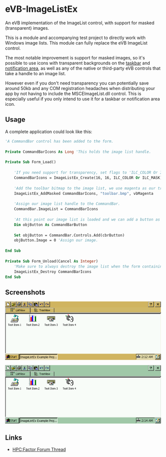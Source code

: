 # eVB-ImageListEx
An eVB implementation of the ImageList control, with support for masked (transparent) images.

This is a module and accompanying test project to directly work with Windows image lists. This module can fully replace the eVB ImageList control.

The most notable improvement is support for masked images, so it's possible to use icons with transparent backgrounds on the [taskbar](https://github.com/WinCEDev/eVB-Taskbar-Icon) and [notification area](https://github.com/WinCEDev/eVB-Notification-Icon), as well as any of the native or third-party eVB controls that take a handle to an image list.

However even if you don't need transparency you can potentially save around 50kb and any COM registration headaches when distributing your app by not having to include the MSCEImageList.dll control. This is especially useful if you only intend to use it for a taskbar or notification area icon.

## Usage

A complete application could look like this:

```vb
'A CommandBar control has been added to the form.

Private CommandBarIcons As Long 'This holds the image list handle.

Private Sub Form_Load()

    'If you need support for transparency, set flags to 'ILC_COLOR Or ILC_MASK', otherwise, you can set it to just 'ILC_COLOR'.
    CommandBarIcons = ImageListEx_Create(16, 16, ILC_COLOR Or ILC_MASK) 'Create the image list.

    'Add the toolbar bitmap to the image list, we use magenta as our transparent color.
    ImageListEx_AddMasked CommandBarIcons, "toolbar.bmp", vbMagenta

    'Assign our image list handle to the CommandBar.
    CommandBar.ImageList = CommandBarIcons

    'At this point our image list is loaded and we can add a button as per normal.
    Dim objButton As CommandBarButton

    Set objButton = CommandBar.Controls.Add(cbrButton)
    objButton.Image = 0 'Assign our image.

End Sub

Private Sub Form_Unload(Cancel As Integer)
    'Make sure to always destroy the image list when the form containing it closes or the application ends.
    ImageListEx_Destroy CommandBarIcons
End Sub
```

## Screenshots

![Screenshot showing the example application in the Maple color scheme.](https://github.com/WinCEDev/eVB-ImageListEx/blob/main/Screenshots/CAPT0000.png?raw=1)

![Screenshot showing the example application in the Spruce color scheme.](https://github.com/WinCEDev/eVB-ImageListEx/blob/main/Screenshots/CAPT0001.png?raw=1)

## Links

- [HPC:Factor Forum Thread](https://www.hpcfactor.com/forums/forums/thread-view.asp?tid=20876&posts=1)
